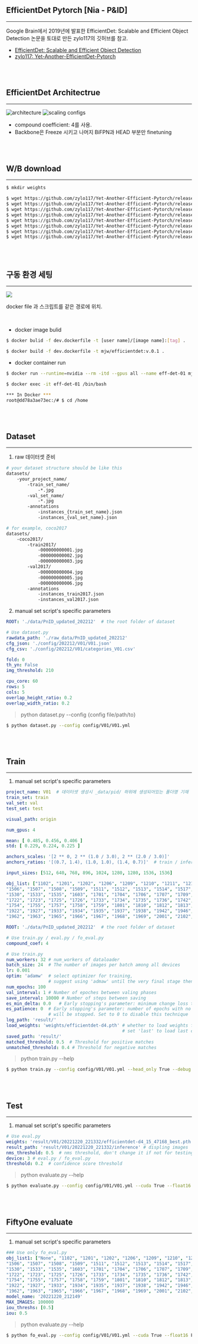 ## EfficientDet Pytorch [Nia - P&ID]
---

Google Brain에서 2019년에 발표한 EfficientDet: Scalable and Efficient Object Detection 논문을 토대로 만든 zylo117의 깃허브를 참고.

- [EfficientDet: Scalable and Efficient Object Detection](https://arxiv.org/pdf/1911.09070.pdf)
- [zylo117: Yet-Another-EfficientDet-Pytorch](https://github.com/zylo117/Yet-Another-EfficientDet-Pytorch)

<br/>
<br/>

## EfficientDet Architectrue
---
![architecture](https://user-images.githubusercontent.com/94345086/210199690-4ca071e8-2e27-4656-a70c-a95564c34ca2.png)
![scaling configs](https://user-images.githubusercontent.com/94345086/210199692-0af87997-aad3-427b-aaf6-0f70887ebfef.png)

- compound coefficient: 4를 사용.
- Backbone은 Freeze 시키고 나머지 BiFPN과 HEAD 부분만 finetuning

<br/>
<br/>

## W/B download
---
```bash
$ mkdir weights

$ wget https://github.com/zylo117/Yet-Another-Efficient-Pytorch/releases/download/1.0/efficientdet-d0.pth -P ./weights
$ wget https://github.com/zylo117/Yet-Another-Efficient-Pytorch/releases/download/1.0/efficientdet-d1.pth -P ./weights
$ wget https://github.com/zylo117/Yet-Another-Efficient-Pytorch/releases/download/1.0/efficientdet-d2.pth -P ./weights
$ wget https://github.com/zylo117/Yet-Another-Efficient-Pytorch/releases/download/1.0/efficientdet-d3.pth -P ./weights
$ wget https://github.com/zylo117/Yet-Another-Efficient-Pytorch/releases/download/1.0/efficientdet-d4.pth -P ./weights
$ wget https://github.com/zylo117/Yet-Another-Efficient-Pytorch/releases/download/1.0/efficientdet-d5.pth -P ./weights
$ wget https://github.com/zylo117/Yet-Another-Efficient-Pytorch/releases/download/1.0/efficientdet-d6.pth -P ./weights
$ wget https://github.com/zylo117/Yet-Another-Efficient-Pytorch/releases/download/1.0/efficientdet-d7.pth -P ./weights
```

<br/>
<br/>

## 구동 환경 세팅
---
![](./docker_tree.png)

docker file 과 스크립트를 같은 경로에 위치.


<br/>

- docker image bulid
```bash
$ docker bulid -f dev.dockerfile -t [user name]/[image name]:[tag] .

$ docker build -f dev.dockerfile -t mjw/efficientdet:v.0.1 .
```
- docker container run
```bash
$ docker run --runtime=nvidia --rm -itd --gpus all --name eff-det-01 mjw/efficientdet:v.0.1

$ docker exec -it eff-det-01 /bin/bash

*** In Docker ***
root@dd78a3ae73ec:/# $ cd /home
```

<br/>
<br/>

## Dataset
---
1. raw 데이터셋 준비
```bash
# your dataset structure should be like this
datasets/
    -your_project_name/
        -train_set_name/
            -*.jpg
        -val_set_name/
            -*.jpg
        -annotations
            -instances_{train_set_name}.json
            -instances_{val_set_name}.json

# for example, coco2017
datasets/
    -coco2017/
        -train2017/
            -000000000001.jpg
            -000000000002.jpg
            -000000000003.jpg
        -val2017/
            -000000000004.jpg
            -000000000005.jpg
            -000000000006.jpg
        -annotations
            -instances_train2017.json
            -instances_val2017.json
```
2. manual set script's specific parameters
```yml
ROOT: './data/PnID_updated_202212'  # the root folder of dataset

# Use dataset.py
rawdata_path: './raw_data/PnID_updated_202212'
cfg_json: './config/202212/V01/V01.json'
cfg_csv: './config/202212/V01/categories_V01.csv'

fold: 0
th_yn: False
img_threshold: 210

cpu_core: 60
rows: 5
cols: 5
overlap_height_ratio: 0.2
overlap_width_ratio: 0.2
```
> python dataset.py --config {config file/path/to}
```bash
$ python dataset.py --config config/V01/V01.yml
```

<br/>
<br/>

## Train
---
1. manual set script's specific parameters
```yaml
project_name: V01  # 데이터셋 생성시 _data/pid/ 하위에 생성되어있는 폴더명 기재
train_set: train
val_set: val
test_set: test

visual_path: origin

num_gpus: 4

mean: [ 0.485, 0.456, 0.406 ]
std: [ 0.229, 0.224, 0.225 ]

anchors_scales: '[2 ** 0, 2 ** (1.0 / 3.0), 2 ** (2.0 / 3.0)]'
anchors_ratios: '[(0.7, 1.4), (1.0, 1.0), (1.4, 0.7)]'  # train / inference

input_sizes: [512, 640, 768, 896, 1024, 1280, 1280, 1536, 1536]

obj_list: ["1102", "1201", "1202", "1206", "1209", "1210", "1211", "1212", "1301", "1401", "1501", "1502", "1504", "1505",
"1506", "1507", "1508", "1509", "1511", "1512", "1513", "1514", "1517", "1518", "1519", "1523", "1524", "1525", "1526", "1528",
"1530", "1533", "1535", "1603", "1701", "1704", "1706", "1707", "1709", "1710", "1711", "1713", "1715", "1716", "1717", "1719",
"1722", "1723", "1725", "1726", "1733", "1734", "1735", "1736", "1742", "1743", "1744", "1746", "1747", "1749", "1751", "1752",
"1754", "1755", "1757", "1758", "1759", "1801", "1810", "1812", "1813", "1903", "1907", "1908", "1909", "1913", "1920", "1921",
"1922", "1927", "1933", "1934", "1935", "1937", "1938", "1942", "1946", "1947", "1951", "1952", "1954", "1955", "1956", "1958",
"1962", "1963", "1965", "1966", "1967", "1968", "1969", "2001", "2102", "2103"]

ROOT: './data/PnID_updated_202212'  # the root folder of dataset

# Use train.py / eval.py / fo_eval.py
compound_coef: 4

# Use train.py
num_workers: 32 # num_workers of dataloader
batch_size: 24  # The number of images per batch among all devices
lr: 0.001 
optim: 'adamw'  # select optimizer for training,
                # suggest using 'admaw' until the very final stage then switch to 'sgd'
num_epochs: 100
val_interval: 1 # Number of epoches between valing phases
save_interval: 10000 # Number of steps between saving
es_min_delta: 0.0   # Early stopping's parameter: minimum change loss to qualify as an improvement
es_patience: 0  # Early stopping's parameter: number of epochs with no improvement after which training
                # will be stopped. Set to 0 to disable this technique
log_path: 'result/'
load_weights: 'weights/efficientdet-d4.pth' # whether to load weights from a checkpoint, set None to initialize,
                                            # set 'last' to load last checkpoint
saved_path: 'result/'
matched_threshold: 0.5  # Threshold for positive matches
unmatched_threshold: 0.4 # Threshold for negative matches
```
> python train.py --help
```bash
$ python train.py --config config/V01/V01.yml --head_only True --debug False
```

<br/>
<br/>

## Test
---
1. manual set script's specific parameters
```yaml
# Use eval.py
weights: 'result/V01/20221220_221332/efficientdet-d4_15_47168_best.pth' # '/path/to/weights'
result_path: 'result/V01/20221220_221332/inference' # displing images 
nms_threshold: 0.5  # nms threshold, don't change it if not for testing purposes
device: 3 # eval.py / fo_eval.py
threshold: 0.2  # confidence score threshold
```
> python evaluate.py --help
```bash
$ python evaluate.py --config config/V01/V01.yml --cuda True --float16 False --override True --evaluate --display-bboxes
```

<br/>
<br/>

## FiftyOne evaluate
---
1. manual set script's specific parameters
```yml
### Use only fo_eval.py
obj_list1: ["None", "1102", "1201", "1202", "1206", "1209", "1210", "1211", "1212", "1301", "1401", "1501", "1502", "1504", "1505",
"1506", "1507", "1508", "1509", "1511", "1512", "1513", "1514", "1517", "1518", "1519", "1523", "1524", "1525", "1526", "1528",
"1530", "1533", "1535", "1603", "1701", "1704", "1706", "1707", "1709", "1710", "1711", "1713", "1715", "1716", "1717", "1719",
"1722", "1723", "1725", "1726", "1733", "1734", "1735", "1736", "1742", "1743", "1744", "1746", "1747", "1749", "1751", "1752",
"1754", "1755", "1757", "1758", "1759", "1801", "1810", "1812", "1813", "1903", "1907", "1908", "1909", "1913", "1920", "1921",
"1922", "1927", "1933", "1934", "1935", "1937", "1938", "1942", "1946", "1947", "1951", "1952", "1954", "1955", "1956", "1958",
"1962", "1963", "1965", "1966", "1967", "1968", "1969", "2001", "2102", "2103"]
model_name: '20221220_212149'
MAX_IMAGES: 100000
iou_threshs: [0.5]
iou: 0.5
```
> python evaluate.py --help
```bash
$ python fo_eval.py --config config/V01/V01.yml --cuda True --float16 False --override True 
```
